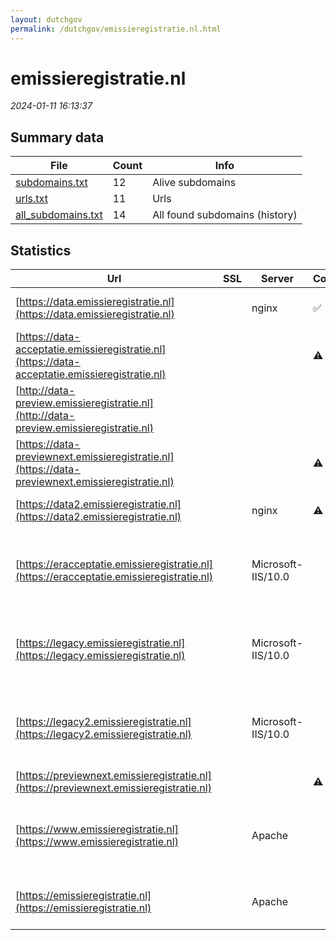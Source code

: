 ```yaml
---
layout: dutchgov
permalink: /dutchgov/emissieregistratie.nl.html
---
```



# emissieregistratie.nl
*2024-01-11 16:13:37*
## Summary data


| File       | Count | Info |
|------------|-------|------|
|[subdomains.txt](/data/emissieregistratie.nl/subdomains.txt)|12|Alive subdomains|
|[urls.txt](/data/emissieregistratie.nl/urls.txt)|11|Urls|
|[all_subdomains.txt](/data/emissieregistratie.nl/all_subdomains.txt)|14|All found subdomains (history)|


## Statistics


| Url | SSL | Server | Cookie | HSTS | CSP | XFO | XXP | RP | Tech |Title |
|------------|-------|------|------|------|------|------|------|------|------|------|
|[https://data.emissieregistratie.nl](https://data.emissieregistratie.nl)| |nginx|:white_check_mark: |:white_check_mark: | | | | :white_check_mark: |HSTS Java Nginx|Emissieregistrat...|
|[https://data-acceptatie.emissieregistratie.nl](https://data-acceptatie.emissieregistratie.nl)| ||:warning: |:white_check_mark: | | | | :white_check_mark: |F5 BigIP HSTS||
|[http://data-preview.emissieregistratie.nl](http://data-preview.emissieregistratie.nl)| || | | | | | :white_check_mark: |||
|[https://data-previewnext.emissieregistratie.nl](https://data-previewnext.emissieregistratie.nl)| ||:warning: |:white_check_mark: | | | | :white_check_mark: |F5 BigIP HSTS||
|[https://data2.emissieregistratie.nl](https://data2.emissieregistratie.nl)| |nginx|:warning: |:white_check_mark: | | | | :white_check_mark: |HSTS Java Nginx|Emissieregistrat...|
|[https://eracceptatie.emissieregistratie.nl](https://eracceptatie.emissieregistratie.nl)| |Microsoft-IIS/10.0| |:white_check_mark: | | | | :white_check_mark: |HSTS IIS:10.0 Microsoft ASP.NET Windows Server|Emissie Registra...|
|[https://legacy.emissieregistratie.nl](https://legacy.emissieregistratie.nl)| |Microsoft-IIS/10.0| | | | | | :white_check_mark: |HSTS IIS:10.0 Microsoft ASP.NET Windows Server|Emissie Registra...|
|[https://legacy2.emissieregistratie.nl](https://legacy2.emissieregistratie.nl)| |Microsoft-IIS/10.0| |:white_check_mark: | | | | :white_check_mark: |HSTS IIS:10.0 Microsoft ASP.NET Windows Server|Emissie Registra...|
|[https://previewnext.emissieregistratie.nl](https://previewnext.emissieregistratie.nl)| ||:warning: | | | | | :white_check_mark: |F5 BigIP HSTS||
|[https://www.emissieregistratie.nl](https://www.emissieregistratie.nl)| |Apache| |:white_check_mark: | | :white_check_mark: | :white_check_mark: | :white_check_mark: |Apache HTTP Server Drupal HSTS PHP|Alle emissiegege...|
|[https://emissieregistratie.nl](https://emissieregistratie.nl)| |Apache| |:white_check_mark: | | :white_check_mark: | :white_check_mark: | :white_check_mark: |Apache HTTP Server HSTS|301 Moved Perman...|